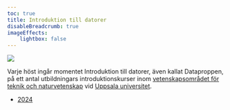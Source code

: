 ```yaml
---
toc: true
title: Introduktion till datorer
disableBreadcrumb: true
imageEffects:
    lightbox: false
---
```



![](images/uu-full-logo-dark.png?classes=uu-full-logo)


Varje höst ingår momentet Introduktion till datorer, även kallat Dataproppen,
på ett antal utbildningars introduktionskurser inom [vetenskapsområdet för teknik
och naturvetenskap][teknat] vid [Uppsala universitet][uu]. 


[uu]:       https://www.uu.se/
[teknat]:   https://teknat.uu.se/utbildning/student/

- [2024](2024)
